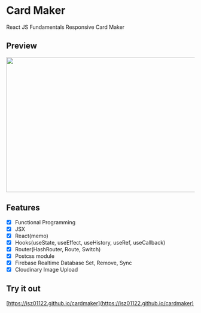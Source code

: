 # Card Maker

React JS Fundamentals Responsive Card Maker

## Preview
<a href="url">
  <img src="https://user-images.githubusercontent.com/43328761/104827706-21360000-58a4-11eb-9d07-0b6e684d083a.png" width="640" height="360">
</a>


## Features

- [x] Functional Programming
- [x] JSX
- [x] React(memo)
- [x] Hooks(useState, useEffect, useHistory, useRef, useCallback)
- [x] Router(HashRouter, Route, Switch)
- [x] Postcss module
- [x] Firebase Realtime Database Set, Remove, Sync
- [x] Cloudinary Image Upload

## Try it out

[https://isz01122.github.io/cardmaker](https://isz01122.github.io/cardmaker)
